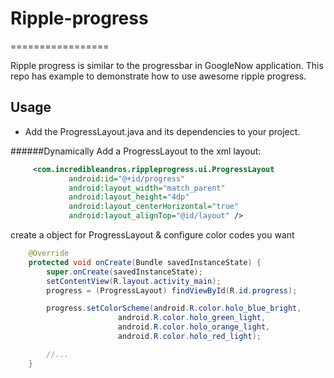 # Ripple-progress
=================

Ripple progress is similar to the progressbar in GoogleNow application. This repo has example to demonstrate how to use awesome ripple progress.


Usage
-----
* Add the ProgressLayout.java and its dependencies to your project.

######Dynamically
Add a ProgressLayout to the xml layout:

```xml
     <com.incredibleandros.rippleprogress.ui.ProgressLayout
             android:id="@+id/progress"
             android:layout_width="match_parent"
             android:layout_height="4dp"
             android:layout_centerHorizontal="true"
             android:layout_alignTop="@id/layout" />
```
create a object for ProgressLayout & configure color codes you want

```java
    @Override
    protected void onCreate(Bundle savedInstanceState) {
        super.onCreate(savedInstanceState);
        setContentView(R.layout.activity_main);
        progress = (ProgressLayout) findViewById(R.id.progress);

        progress.setColorScheme(android.R.color.holo_blue_bright,
                        android.R.color.holo_green_light,
                        android.R.color.holo_orange_light,
                        android.R.color.holo_red_light);

        //...
    }
```